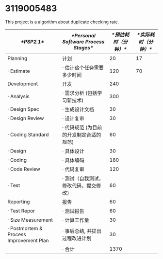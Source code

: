 # 3119005483
This project is a algorithm about duplicate checking rate.

| ***\*PSP2.1\****                        | ***\*Personal Software Process Stages\**** | ***\*预估耗时（分钟）\**** | ***\*实际耗时（分钟）\**** |
| --------------------------------------- | ------------------------------------------ | -------------------------- | -------------------------- |
| Planning                                | 计划                                       |             20               |              17              |
| · Estimate                              | · 估计这个任务需要多少时间                 |              120              |              70             |
| Development                             | 开发                                       |             240               |                            |
| · Analysis                              | · 需求分析 (包括学习新技术)                |               300             |                            |
| · Design Spec                           | · 生成设计文档                             |             30               |                            |
| · Design Review                         | · 设计复审                                 |              30              |                            |
| · Coding Standard                       | · 代码规范 (为目前的开发制定合适的规范)    |               60             |                            |
| · Design                                | · 具体设计                                 |             30               |                            |
| · Coding                                | · 具体编码                                 |             180               |                            |
| · Code Review                           | · 代码复审                                 |               120             |                            |
| · Test                                  | · 测试（自我测试，修改代码，提交修改）     |               60            |                            |
| Reporting                               | 报告                                       |             60               |                            |
| · Test Repor                            | · 测试报告                                 |             60               |                            |
| · Size Measurement                      | · 计算工作量                               |             30               |                            |
| · Postmortem & Process Improvement Plan | · 事后总结, 并提出过程改进计划             |               30             |                            |
|                                         | · 合计                                     |              1370              |                            |

